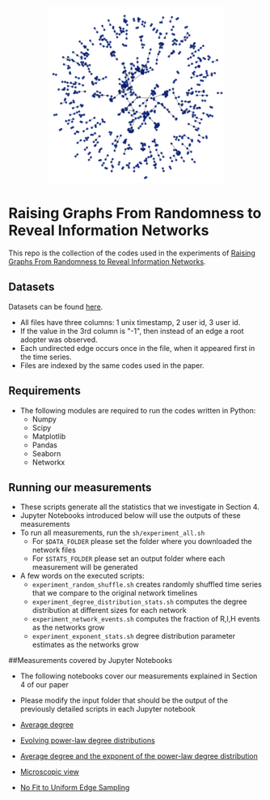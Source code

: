 <p align="center"> <img src="https://raw.githubusercontent.com/WsdmSubmission28/networkgrowth/master/content/viz_oc.png" width="350"/> </p>


# Raising Graphs From Randomness to Reveal Information Networks

This repo is the collection of the codes used in the experiments of [Raising Graphs From Randomness to Reveal Information Networks](https://info.ilab.sztaki.hu/~rpalovics/edge-sampling-kdd-2016.pdf).

## Datasets

Datasets can be found [here](https://dms.sztaki.hu/en/letoltes/networkgrowth).
* All files have three columns: 1 unix timestamp, 2 user id, 3 user id.
* If the value in the 3rd column is "-1", then instead of an edge a root adopter was observed.
* Each undirected edge occurs once in the file, when it appeared first in the time series.
* Files are indexed by the same codes used in the paper.

## Requirements

* The following modules are required to run the codes written in Python:
   * Numpy
   * Scipy
   * Matplotlib
   * Pandas
   * Seaborn
   * Networkx

## Running our measurements

* These scripts generate all the statistics that we investigate in Section 4.
* Jupyter Notebooks introduced below will use the outputs of these measurements
* To run all measurements, run the `sh/experiment_all.sh`
   * For `$DATA_FOLDER` please set the folder where you downloaded the network files
   * For `$STATS_FOLDER` please set an output folder where each measurement will be generated
* A few words on the executed scripts:
   * `experiment_random_shuffle.sh` creates randomly shuffled time series that we compare to the original network timelines
   * `experiment_degree_distribution_stats.sh` computes the degree distribution at different sizes for each network
   * `experiment_network_events.sh` computes the fraction of R,I,H events as the networks grow
   * `experiment_exponent_stats.sh` degree distribution parameter estimates as the networks grow

##Measurements covered by Jupyter Notebooks

* The following notebooks cover our measurements explained in Section 4 of our paper
* Please modify the input folder that should be the output of the previously detailed scripts in each Jupyter notebook

* [Average degree]()
* [Evolving power-law degree distributions]()
* [Average degree and the exponent of the power-law degree distribution]()
* [Microscopic view]()
* [No Fit to Uniform Edge Sampling]()
